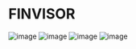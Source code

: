# FINVISOR
![image](https://github.com/VikashRahul/FINVISOR/assets/88341160/c0a5fe4e-c0cc-4396-a4c3-c4a5ee739c00)
![image](https://github.com/VikashRahul/FINVISOR/assets/88341160/f2191ea8-7ae4-4627-b693-6d237451f504)
![image](https://github.com/VikashRahul/FINVISOR/assets/88341160/0a5832b0-333a-4c60-88c2-e8941136db16)
![image](https://github.com/VikashRahul/FINVISOR/assets/88341160/f7bb64a0-2599-456a-9cd3-80e85c4c6329)



